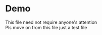 # Demo
This file need not require anyone's attention<br>
Pls move on from this file just a test file
